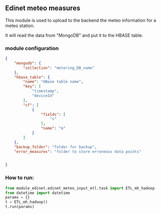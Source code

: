 ## Edinet meteo measures

This module is used to upload to the backend the meteo information for a meteo station.

It will read the data from "MongoDB" and put it to the HBASE table.

### module configuration

```json
{
    "mongodb": {
        "collection": "metering_DB_name"
    },
    "hbase_table": {
        "name": "HBase table name",
        "key": [
            "timestamp",
            "deviceId"
        ],
        "cf": [
            {
                "fields": [
                    "v"
                ],
                "name": "m"
            }
        ]
    },
    "backup_folder": "folder for backup",
    "error_measures": "folder to store erroneous data points"


}
```

### How to run:

``` python
from module_edinet.edinet_meteo_input_etl.task import ETL_mh_hadoop
from datetime import datetime
params = {}
t = ETL_mh_hadoop()
t.run(params) 
```
 